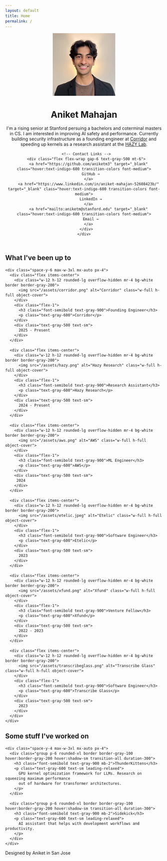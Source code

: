 ```yaml
---
layout: default
title: Home
permalink: /
---
```


<div class="space-y-20">
  <!-- Hero Section -->
  <header class="flex items-start gap-8">
    <img src="/assets/aura_headshot.jpeg" alt="Aniket Mahajan" class="w-40 h-48 rounded-xl object-cover shadow-sm">
    <div class="flex-1">
      <h1 class="text-3xl font-semibold text-gray-900 mb-4">Aniket Mahajan</h1>
      <div class="text-lg text-gray-600 leading-relaxed space-y-4 max-w-xl">
        <p>
          I'm a rising senior at <span class="text-indigo-600 font-medium">Stanford</span> persuing a bachelors and coterminal masters in CS. I am interested in improving AI safety and performance. 
          Currently building security infrastructure as a founding engineer at <a href="https://corridor.dev" target="_blank" class="text-indigo-600 font-medium hover:underline">Corridor</a> 
          and speeding up kernels as a research assistant at the <a href="https://hazyresearch.stanford.edu" target="_blank" class="text-indigo-600 font-medium hover:underline">HAZY Lab</a>.
        </p>
      </div>
      
      <!-- Contact Links -->
      <div class="flex flex-wrap gap-6 text-gray-500 mt-6">
        <a href="https://github.com/aniketm3" target="_blank" class="hover:text-indigo-600 transition-colors font-medium">
          GitHub →
        </a>
        <a href="https://www.linkedin.com/in/aniket-mahajan-52608423b/" target="_blank" class="hover:text-indigo-600 transition-colors font-medium">
          LinkedIn →
        </a>
        <a href="mailto:aniketm@stanford.edu" target="_blank" class="hover:text-indigo-600 transition-colors font-medium">
          Email →
        </a>
      </div>
    </div>
  </header>

  <!-- Spacer -->
  <div class="h-4"></div>
  
  <!-- What I've Been Up To Section -->
  <section>
    <h2 class="text-xl font-medium text-gray-900 mb-8">What I've been up to</h2>
    
    <div class="space-y-6 max-w-3xl mx-auto px-4">
      <div class="flex items-center">
        <div class="w-12 h-12 rounded-lg overflow-hidden mr-4 bg-white border border-gray-200">
          <img src="/assets/corridor.png" alt="Corridor" class="w-full h-full object-cover">
        </div>
        <div class="flex-1">
          <h3 class="font-semibold text-gray-900">Founding Engineer</h3>
          <p class="text-gray-600">Corridor</p>
        </div>
        <div class="text-gray-500 text-sm">
          2025 - Present
        </div>
      </div>
      
      <div class="flex items-center">
        <div class="w-12 h-12 rounded-lg overflow-hidden mr-4 bg-white border border-gray-200">
          <img src="/assets/hazy.png" alt="Hazy Research" class="w-full h-full object-cover">
        </div>
        <div class="flex-1">
          <h3 class="font-semibold text-gray-900">Research Assistant</h3>
          <p class="text-gray-600">Hazy Research</p>
        </div>
        <div class="text-gray-500 text-sm">
          2024 - Present
        </div>
      </div>
      
      <div class="flex items-center">
        <div class="w-12 h-12 rounded-lg overflow-hidden mr-4 bg-white border border-gray-200">
          <img src="/assets/aws.png" alt="AWS" class="w-full h-full object-cover">
        </div>
        <div class="flex-1">
          <h3 class="font-semibold text-gray-900">ML Engineer</h3>
          <p class="text-gray-600">AWS</p>
        </div>
        <div class="text-gray-500 text-sm">
         2024
        </div>
      </div>
      
      <div class="flex items-center">
        <div class="w-12 h-12 rounded-lg overflow-hidden mr-4 bg-white border border-gray-200">
          <img src="/assets/etelic.jpeg" alt="Etelic" class="w-full h-full object-cover">
        </div>
        <div class="flex-1">
          <h3 class="font-semibold text-gray-900">Software Engineer</h3>
          <p class="text-gray-600">Etelic</p>
        </div>
        <div class="text-gray-500 text-sm">
          2023
        </div>
      </div>
      
      <div class="flex items-center">
        <div class="w-12 h-12 rounded-lg overflow-hidden mr-4 bg-white border border-gray-200">
          <img src="/assets/xfund.png" alt="Xfund" class="w-full h-full object-cover">
        </div>
        <div class="flex-1">
          <h3 class="font-semibold text-gray-900">Venture Fellow</h3>
          <p class="text-gray-600">Xfund</p>
        </div>
        <div class="text-gray-500 text-sm">
          2022 - 2023
        </div>
      </div>
      
      <div class="flex items-center">
        <div class="w-12 h-12 rounded-lg overflow-hidden mr-4 bg-white border border-gray-200">
          <img src="/assets/transcribeglass.png" alt="Transcribe Glass" class="w-full h-full object-cover">
        </div>
        <div class="flex-1">
          <h3 class="font-semibold text-gray-900">Software Engineer</h3>
          <p class="text-gray-600">Transcribe Glass</p>
        </div>
        <div class="text-gray-500 text-sm">
          2023
        </div>
      </div>
    </div>
  </section>

  <!-- Projects Section -->
  <section class="mt-16">
    <h2 class="text-xl font-medium text-gray-900 mb-8">Some stuff I've worked on</h2>
    
    <div class="space-y-4 max-w-3xl mx-auto px-4">
      <div class="group p-6 rounded-xl border border-gray-100 hover:border-gray-200 hover:shadow-sm transition-all duration-300">
        <h3 class="font-semibold text-gray-900 mb-2">ThunderKittens</h3>
        <p class="text-gray-600 text-sm leading-relaxed">
          GPU kernel optimization framework for LLMs. Research on squeezing maximum performance 
          out of hardware for transformer architectures.
        </p>
      </div>
      
      <div class="group p-6 rounded-xl border border-gray-100 hover:border-gray-200 hover:shadow-sm transition-all duration-300">
        <h3 class="font-semibold text-gray-900 mb-2">Sidekick</h3>
        <p class="text-gray-600 text-sm leading-relaxed">
          AI assistant that helps with development workflows and productivity.
        </p>
      </div>
    </div>
  </section>

  <!-- Footer -->
  <footer class="text-center text-gray-400 text-sm mt-16">
    <p>Designed by Aniket in San Jose</p>
  </footer>

</div>
